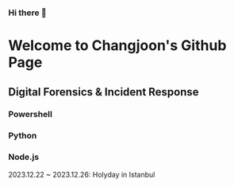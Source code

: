 ### Hi there 👋

# Welcome to Changjoon's Github Page

## Digital Forensics & Incident Response

### Powershell
### Python
### Node.js

2023.12.22 ~ 2023.12.26: Holyday in Istanbul
